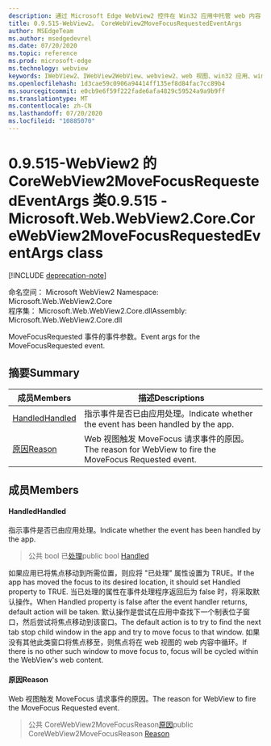 ```yaml
---
description: 通过 Microsoft Edge WebView2 控件在 Win32 应用中托管 web 内容
title: 0.9.515-WebView2。 CoreWebView2MoveFocusRequestedEventArgs
author: MSEdgeTeam
ms.author: msedgedevrel
ms.date: 07/20/2020
ms.topic: reference
ms.prod: microsoft-edge
ms.technology: webview
keywords: IWebView2、IWebView2WebView、webview2、web 视图、win32 应用、win32、edge、ICoreWebView2、ICoreWebView2Controller、浏览器控件、边缘 html
ms.openlocfilehash: 1d3cae59c0906a94414ff135ef8d84fac7cc89b4
ms.sourcegitcommit: e0cb9e6f59f222fade6afa4829c59524a9a9b9ff
ms.translationtype: MT
ms.contentlocale: zh-CN
ms.lasthandoff: 07/20/2020
ms.locfileid: "10885070"
---
```

# <span data-ttu-id="c9353-104">0.9.515-WebView2 的 CoreWebView2MoveFocusRequestedEventArgs 类</span><span class="sxs-lookup"><span data-stu-id="c9353-104">0.9.515 - Microsoft.Web.WebView2.Core.CoreWebView2MoveFocusRequestedEventArgs class</span></span> 

[!INCLUDE [deprecation-note](../../includes/deprecation-note.md)]

<span data-ttu-id="c9353-105">命名空间： Microsoft WebView2 </span><span class="sxs-lookup"><span data-stu-id="c9353-105">Namespace: Microsoft.Web.WebView2.Core</span></span>\
<span data-ttu-id="c9353-106">程序集： Microsoft.Web.WebView2.Core.dll</span><span class="sxs-lookup"><span data-stu-id="c9353-106">Assembly: Microsoft.Web.WebView2.Core.dll</span></span>

<span data-ttu-id="c9353-107">MoveFocusRequested 事件的事件参数。</span><span class="sxs-lookup"><span data-stu-id="c9353-107">Event args for the MoveFocusRequested event.</span></span>

## <span data-ttu-id="c9353-108">摘要</span><span class="sxs-lookup"><span data-stu-id="c9353-108">Summary</span></span>

 <span data-ttu-id="c9353-109">成员</span><span class="sxs-lookup"><span data-stu-id="c9353-109">Members</span></span>                        | <span data-ttu-id="c9353-110">描述</span><span class="sxs-lookup"><span data-stu-id="c9353-110">Descriptions</span></span>
--------------------------------|---------------------------------------------
[<span data-ttu-id="c9353-111">Handled</span><span class="sxs-lookup"><span data-stu-id="c9353-111">Handled</span></span>](#handled) | <span data-ttu-id="c9353-112">指示事件是否已由应用处理。</span><span class="sxs-lookup"><span data-stu-id="c9353-112">Indicate whether the event has been handled by the app.</span></span>
[<span data-ttu-id="c9353-113">原因</span><span class="sxs-lookup"><span data-stu-id="c9353-113">Reason</span></span>](#reason) | <span data-ttu-id="c9353-114">Web 视图触发 MoveFocus 请求事件的原因。</span><span class="sxs-lookup"><span data-stu-id="c9353-114">The reason for WebView to fire the MoveFocus Requested event.</span></span>

## <span data-ttu-id="c9353-115">成员</span><span class="sxs-lookup"><span data-stu-id="c9353-115">Members</span></span>

#### <span data-ttu-id="c9353-116">Handled</span><span class="sxs-lookup"><span data-stu-id="c9353-116">Handled</span></span> 

<span data-ttu-id="c9353-117">指示事件是否已由应用处理。</span><span class="sxs-lookup"><span data-stu-id="c9353-117">Indicate whether the event has been handled by the app.</span></span>

> <span data-ttu-id="c9353-118">公共 bool 已[处理](#handled)</span><span class="sxs-lookup"><span data-stu-id="c9353-118">public bool [Handled](#handled)</span></span>

<span data-ttu-id="c9353-119">如果应用已将焦点移动到所需位置，则应将 "已处理" 属性设置为 TRUE。</span><span class="sxs-lookup"><span data-stu-id="c9353-119">If the app has moved the focus to its desired location, it should set Handled property to TRUE.</span></span> <span data-ttu-id="c9353-120">当已处理的属性在事件处理程序返回后为 false 时，将采取默认操作。</span><span class="sxs-lookup"><span data-stu-id="c9353-120">When Handled property is false after the event handler returns, default action will be taken.</span></span> <span data-ttu-id="c9353-121">默认操作是尝试在应用中查找下一个制表位子窗口，然后尝试将焦点移动到该窗口。</span><span class="sxs-lookup"><span data-stu-id="c9353-121">The default action is to try to find the next tab stop child window in the app and try to move focus to that window.</span></span> <span data-ttu-id="c9353-122">如果没有其他此类窗口将焦点移至，则焦点将在 web 视图的 web 内容中循环。</span><span class="sxs-lookup"><span data-stu-id="c9353-122">If there is no other such window to move focus to, focus will be cycled within the WebView's web content.</span></span>

#### <span data-ttu-id="c9353-123">原因</span><span class="sxs-lookup"><span data-stu-id="c9353-123">Reason</span></span> 

<span data-ttu-id="c9353-124">Web 视图触发 MoveFocus 请求事件的原因。</span><span class="sxs-lookup"><span data-stu-id="c9353-124">The reason for WebView to fire the MoveFocus Requested event.</span></span>

> <span data-ttu-id="c9353-125">公共 CoreWebView2MoveFocusReason[原因](#reason)</span><span class="sxs-lookup"><span data-stu-id="c9353-125">public CoreWebView2MoveFocusReason [Reason](#reason)</span></span>


